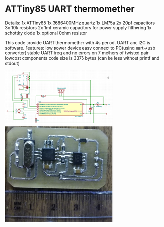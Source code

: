 ATTiny85 UART thermomether
=====================================================

Details:
1x ATTiny85
1x 3686400MHz quartz
1x LM75a
2x 20pf capacitors
3x 10k resistors
2x 1mf ceramic capacitors for power supply filthering
1x schottky diode
1x optional 0ohm resistor

This code provide UART thermomether with 4s period. UART and I2C is software.
Features:
	low power device
	easy connect to PC(using uart->usb converter)
	stable UART freq and no errors on 7 methers of twisted pair
	lowcost components
	code size is 3376 bytes (can be less without printf and stdout)

<img src="/img/cheme.png" width="350"/>
<img src="/img/photo.png" width="350"/>
